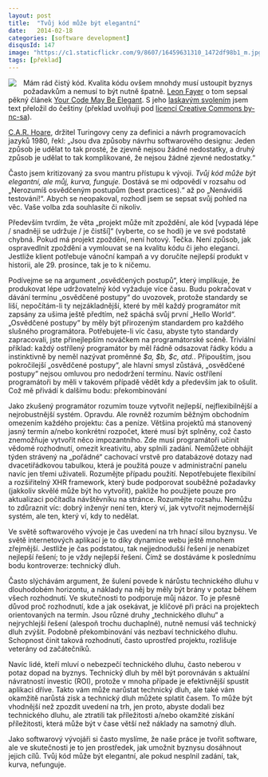 ```yaml
---
layout: post
title:  "Tvůj kód může být elegantní"
date:   2014-02-18
categories: [software development]
disqusId: 147
image: "https://c1.staticflickr.com/9/8607/16459631310_1472df98b1_m.jpg"
tags: [překlad]
---
```

<div style="float: left; margin: 0 1em 1em 0; text-align: center;"><a href="https://www.flickr.com/photos/bantercz/16459631310/in/album-72157648704303974/"><img src="https://c1.staticflickr.com/9/8607/16459631310_1472df98b1_m.jpg" /></a></div>Mám rád čistý kód. Kvalita kódu ovšem mnohdy musí ustoupit byznys požadavkům a nemusí to být nutně špatně. <a href="https://twitter.com/papa_fire">Leon Fayer</a> o tom sepsal pěkný článek <a href="http://omniti.com/seeds/your-code-may-be-elegant">Your Code May Be Elegant</a>. S jeho <a href="https://twitter.com/papa_fire/status/433991210542567424">laskavým svolením</a> jsem text přeložil do češtiny (překlad uvolňuji pod <a href="http://creativecommons.org/licenses/by-nc-sa/3.0/cz/">licencí Creative Commons by-nc-sa</a>).
<!--more-->

<a href="http://cs.wikipedia.org/wiki/C._A._R._Hoare">C.A.R. Hoare</a>, držitel Turingovy ceny za definici a návrh programovacích jazyků 1980, řekl: „Jsou dva způsoby návrhu softwarového designu: Jeden způsob je udělat to tak prosté, že zjevně nejsou žádné nedostatky, a druhý způsob je udělat to tak komplikované, že nejsou žádné zjevné nedostatky.“

Často jsem kritizovaný za svou mantru přístupu k vývoji. <em>Tvůj kód může být elegantní, ale můj, kurva, funguje.</em> Dostává se mi odpovědí v rozsahu od „Nerozumíš osvědčeným postupům (best practices).“ až po „Nenávidíš testování!“. Abych se neopakoval, rozhodl jsem se sepsat svůj pohled na věc. Vaše volba zda souhlasíte či nikoliv.

Především tvrdím, že věta „projekt může mít zpoždění, ale kód [vypadá lépe / snadněji se udržuje / je čistší]“ (vyberte, co se hodí) je ve své podstatě chybná. Pokud má projekt zpoždění, není hotový. Tečka. Není způsob, jak ospravedlnit zpoždění a vymlouvat se na kvalitu kódu či jeho eleganci. Jestliže klient potřebuje vánoční kampaň a vy doručíte nejlepší produkt v historii, ale 29. prosince, tak je to k ničemu.

Podívejme se na argument „osvědčených postupů“, který implikuje, že produkovat lépe udržovatelný kód vyžaduje více času. Budu pokračovat v dávání termínu „osvědčené postupy“ do uvozovek, protože standardy se liší, nepočítám-li ty nejzákladnější, které by měl každý programátor mít zapsány za ušima ještě předtím, než spáchá svůj první „Hello World“. „Osvědčené postupy“ by měly být přirozeným standardem pro každého slušného programátora. Potřebujete-li víc času, abyste tyto standardy zapracovali, jste přinejlepším nováčkem na programátorské scéně. Triviální příklad: každý ostřílený programátor by měl řádně odsazovat řádky kódu a instinktivně by neměl nazývat proměnné <em>$a, $b, $c, atd.</em>. Připouštím, jsou pokročilejší „osvědčené postupy“, ale hlavní smysl zůstává, „osvědčené postupy“ nejsou omluvou pro nedodržení termínu. Navíc ostřílení programátoři by měli v takovém případě vědět kdy a především jak to ošulit. Což mě přivádí k dalšímu bodu: překombinování

Jako zkušený programátor rozumím touze vytvořit nejlepší, nejflexibilnější a nejrobustnější systém. Opravdu. Ale rovněž rozumím běžným obchodním omezením každého projektu: čas a peníze. Většina projektů má stanovený jasný termín a/nebo konkrétní rozpočet, které musí být splněny, což často znemožňuje vytvořit něco impozantního. Zde musí programátoři učinit vědomé rozhodnutí, omezit kreativitu, aby splnili zadání. Nemůžete obhájit týden strávený na „pořádné“ cachovací vrstvě pro databázové dotazy nad dvacetiřádkovou tabulkou, která je použitá pouze v administrační panelu navíc jen třemi uživateli. Rozumějte případu použití. Nepotřebujete flexibilní a rozšiřitelný XHR framework, který bude podporovat souběžné požadavky (jakkoliv skvělé může být ho vytvořit), pakliže ho použijete pouze pro aktualizaci počítadla návštěvníku na stránce. Rozumějte rozsahu. Nemůžu to zdůraznit víc: dobrý inženýr není ten, který ví, jak vytvořit nejmodernější systém, ale ten, který ví, kdy to nedělat.

Ve světě softwarového vývoje je čas uvedení na trh hnací silou byznysu. Ve světě internetových aplikací je to díky dynamice webu ještě mnohem zřejmější. Jestliže je čas podstatou, tak nejjednodušší řešení je nenabízet nejlepší řešení; to je vždy nejlepší řešení. Čímž se dostáváme k poslednímu bodu kontroverze: technický dluh.

Často slýchávám argument, že šulení povede k nárůstu technického dluhu v dlouhodobém horizontu, a náklady na něj by měly být brány v potaz během všech rozhodnutí. Ve skutečnosti to podporuje můj názor. To je přesně důvod proč rozhodnutí, kde a jak osekávat, je klíčové při práci na projektech orientovaných na termín. Jsou různé druhy „technického dluhu“ a nejrychlejší řešení (alespoň trochu duchaplné), nutně nemusí váš technický dluh zvýšit. Podobně překombinování vás nezbaví technického dluhu. Schopnost činit taková rozhodnutí, často uprostřed projektu, rozlišuje veterány od začátečníků.

Navíc lidé, kteří mluví o nebezpečí technického dluhu, často neberou v potaz dopad na byznys. Technický dluh by měl být porovnáván s aktuální návratností investic (ROI), protože v mnoha případe je efektivnější spustit aplikaci dříve. Takto vám může narůstat technický dluh, ale také vám okamžitě narůstá zisk a technický dluh můžete splatit časem. To může být vhodnější než zpozdit uvedení na trh, jen proto, abyste dodali bez technického dluhu, ale ztratili tak příležitosti a/nebo okamžité získání příležitosti, která může být v čase větší než náklady na samotný dluh.

Jako softwarový vývojáři si často myslíme, že naše práce je tvořit software, ale ve skutečnosti je to jen prostředek, jak umožnit byznysu dosáhnout jejich cílů. Tvůj kód může být elegantní, ale pokud nesplnil zadání, tak, kurva, nefunguje.